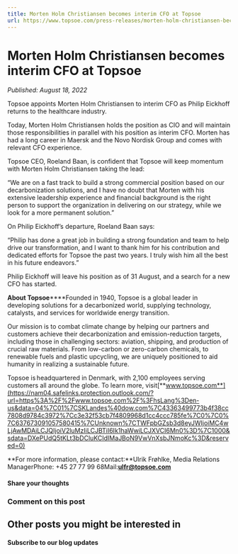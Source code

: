 ```yaml
---
title: Morten Holm Christiansen becomes interim CFO at Topsoe
url: https://www.topsoe.com/press-releases/morten-holm-christiansen-becomes-interim-cfo-at-topsoe#main-content
---
```


# Morten Holm Christiansen becomes interim CFO at Topsoe

*Published: August 18, 2022*

Topsoe appoints Morten Holm Christiansen to interim CFO as Philip Eickhoff returns to the healthcare industry.

Today, Morten Holm Christiansen holds the position as CIO and will maintain those responsibilities in parallel with his position as interim CFO. Morten has had a long career in Maersk and the Novo Nordisk Group and comes with relevant CFO experience.

Topsoe CEO, Roeland Baan, is confident that Topsoe will keep momentum with Morten Holm Christiansen taking the lead:

“We are on a fast track to build a strong commercial position based on our decarbonization solutions, and I have no doubt that Morten with his extensive leadership experience and financial background is the right person to support the organization in delivering on our strategy, while we look for a more permanent solution.”

On Philip Eickhoff’s departure, Roeland Baan says:

“Philip has done a great job in building a strong foundation and team to help drive our transformation, and I want to thank him for his contribution and dedicated efforts for Topsoe the past two years. I truly wish him all the best in his future endeavors.”

Philip Eickhoff will leave his position as of 31 August, and a search for a new CFO has started.

**About Topsoe******Founded in 1940, Topsoe is a global leader in developing solutions for a decarbonized world, supplying technology, catalysts, and services for worldwide energy transition.

Our mission is to combat climate change by helping our partners and customers achieve their decarbonization and emission-reduction targets, including those in challenging sectors: aviation, shipping, and production of crucial raw materials. From low-carbon or zero-carbon chemicals, to renewable fuels and plastic upcycling, we are uniquely positioned to aid humanity in realizing a sustainable future.

Topsoe is headquartered in Denmark, with 2,100 employees serving customers all around the globe. To learn more, visit[**www.topsoe.com**](https://nam04.safelinks.protection.outlook.com/?url=https%3A%2F%2Fwww.topsoe.com%2F%3FhsLang%3Den-us&data=04%7C01%7CSKLandes%40dow.com%7C43363499773b4f38cc7808d9784c3972%7Cc3e32f53cb7f4809968d1cc4ccc785fe%7C0%7C0%7C637673091057580415%7CUnknown%7CTWFpbGZsb3d8eyJWIjoiMC4wLjAwMDAiLCJQIjoiV2luMzIiLCJBTiI6Ik1haWwiLCJXVCI6Mn0%3D%7C1000&sdata=DXePUdQ5tKLt3bDCluKCIdIMaJBoN9VwVnXsbJNmoKc%3D&reserved=0)

**For more information, please contact:**Ulrik Frøhlke, Media Relations ManagerPhone: +45 27 77 99 68Mail:[**ulfr@topsoe.com**](mailto:ulfr@topsoe.com)

#### Share your thoughts

### Comment on this post

## Other posts you might be interested in

#### Subscribe to our blog updates